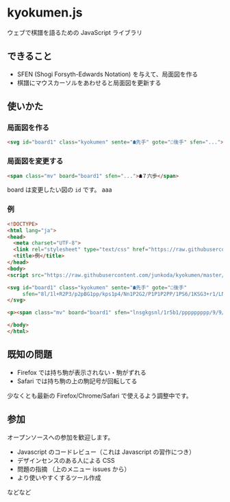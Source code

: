 kyokumen.js
===========
ウェブで棋譜を語るための JavaScript ライブラリ

## できること

- SFEN (Shogi Forsyth-Edwards Notation) を与えて、局面図を作る
- 棋譜にマウスカーソルをあわせると局面図を更新する

## 使いかた

### 局面図を作る

```html
<svg id="board1" class="kyokumen" sente="☗先手" gote="☖後手" sfen="...">
```

### 局面図を変更する

```html
<span class="mv" board="board1" sfen="...">☗７六歩</span>
```

board は変更したい図の `id` です。
aaa


### 例

```html
<!DOCTYPE>
<html lang="ja">
<head>
  <meta charset="UTF-8">
  <link rel="stylesheet" type="text/css" href="https://raw.githubusercontent.com/junkoda/kyokumen/master/kyokumen.css">
  <title>例</title>
</head>
<body>
<script src="https://raw.githubusercontent.com/junkoda/kyokumen/master/kyokumen.js"></script>

<svg id="board1" class="kyokumen" sente="☗先手" gote="☖後手"
     sfen="8l/1l+R2P3/p2pBG1pp/kps1p4/Nn1P2G2/P1P1P2PP/1PS6/1KSG3+r1/LN2+p3L w Sbgn3p 124">
</svg>

<p><span class="mv" board="board1" sfen="lnsgkgsnl/1r5b1/ppppppppp/9/9/9/PPPPPPPPP/1B5R1/LNSGKGSNL b">初手</span></p>

</body>
</html>
```

## 既知の問題

* Firefox では持ち駒が表示されない・駒がずれる
* Safari では持ち駒の上の駒記号が回転してる

少なくとも最新の Firefox/Chrome/Safari で使えるよう調整中です。


## 参加

オープンソースへの参加を歓迎します。

* Javascript のコードレビュー（これは Javascript の習作につき）
* デザインセンスのある人による CSS
* 問題の指摘 （上のメニュー issues から）
* より使いやすくするツール作成

などなど
